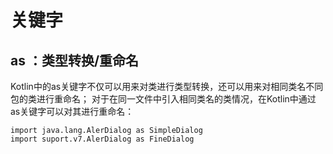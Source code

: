 # 关键字

## as ：类型转换/重命名

Kotlin中的as关键字不仅可以用来对类进行类型转换，还可以用来对相同类名不同包的类进行重命名；
对于在同一文件中引入相同类名的类情况，在Kotlin中通过as关键字可以对其进行重命名：

    import java.lang.AlerDialog as SimpleDialog
    import suport.v7.AlerDialog as FineDialog
